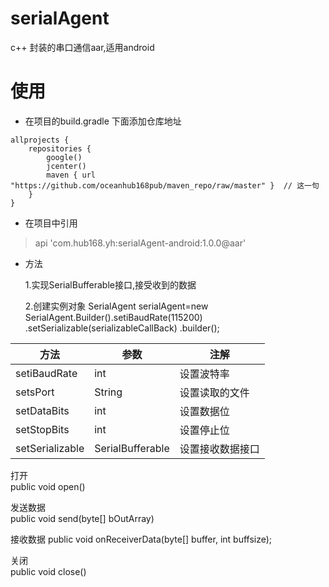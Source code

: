 # serialAgent
c++  封装的串口通信aar,适用android 

# 使用

- 在项目的build.gradle 下面添加仓库地址
```
allprojects {
    repositories {
        google()
        jcenter()
        maven { url "https://github.com/oceanhub168pub/maven_repo/raw/master" }  // 这一句
    }
}
```

- 在项目中引用
> api 'com.hub168.yh:serialAgent-android:1.0.0@aar'

- 方法

  1.实现SerialBufferable接口,接受收到的数据
  
  2.创建实例对象
   SerialAgent serialAgent=new SerialAgent.Builder().setiBaudRate(115200)
                                                .setSerializable(serializableCallBack)
                                                .builder();
                                                
方法 | 参数 | 注解
------------ | ------------- | -------------
setiBaudRate | int | 设置波特率
setsPort | String | 设置读取的文件
setDataBits | int | 设置数据位
setStopBits | int | 设置停止位
setSerializable | SerialBufferable | 设置接收数据接口

打开<br/>
public void open()

发送数据<br/>
public void send(byte[] bOutArray) 

接收数据
public void onReceiverData(byte[] buffer, int buffsize);

关闭<br/>
public void close()
